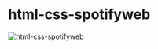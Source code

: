 # html-css-spotifyweb

![html-css-spotifyweb](https://user-images.githubusercontent.com/36935960/216841053-f76b3727-8771-49a0-a1d2-a076c3257e46.png)
